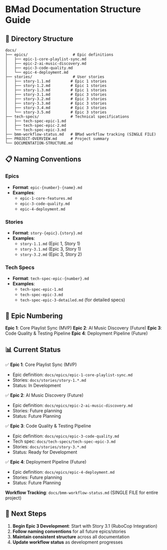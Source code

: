 # BMad Documentation Structure Guide

## 📁 Directory Structure

```
docs/
├── epics/                    # Epic definitions
│   ├── epic-1-core-playlist-sync.md
│   ├── epic-2-ai-music-discovery.md
│   ├── epic-3-code-quality.md
│   └── epic-4-deployment.md
├── stories/                  # User stories
│   ├── story-1.1.md         # Epic 1 stories
│   ├── story-1.2.md         # Epic 1 stories
│   ├── story-1.3.md         # Epic 1 stories
│   ├── story-3.1.md         # Epic 3 stories
│   ├── story-3.2.md         # Epic 3 stories
│   ├── story-3.3.md         # Epic 3 stories
│   ├── story-3.4.md         # Epic 3 stories
│   └── story-3.5.md         # Epic 3 stories
├── tech-specs/              # Technical specifications
│   ├── tech-spec-epic-1.md
│   ├── tech-spec-epic-2.md
│   └── tech-spec-epic-3.md
├── bmm-workflow-status.md   # BMad workflow tracking (SINGLE FILE)
├── PROJECT-OVERVIEW.md      # Project summary
└── DOCUMENTATION-STRUCTURE.md
```

## 📋 Naming Conventions

### Epics
- **Format**: `epic-{number}-{name}.md`
- **Examples**: 
  - `epic-1-core-features.md`
  - `epic-3-code-quality.md`
  - `epic-4-deployment.md`

### Stories
- **Format**: `story-{epic}.{story}.md`
- **Examples**:
  - `story-1.1.md` (Epic 1, Story 1)
  - `story-3.1.md` (Epic 3, Story 1)
  - `story-3.2.md` (Epic 3, Story 2)

### Tech Specs
- **Format**: `tech-spec-epic-{number}.md`
- **Examples**:
  - `tech-spec-epic-1.md`
  - `tech-spec-epic-3.md`
  - `tech-spec-epic-3-detailed.md` (for detailed specs)

## 🎯 Epic Numbering

**Epic 1**: Core Playlist Sync (MVP)
**Epic 2**: AI Music Discovery (Future)
**Epic 3**: Code Quality & Testing Pipeline
**Epic 4**: Deployment Pipeline (Future)

## 📊 Current Status

✅ **Epic 1**: Core Playlist Sync (MVP)
- Epic definition: `docs/epics/epic-1-core-playlist-sync.md`
- Stories: `docs/stories/story-1.*.md`
- Status: In Development

✅ **Epic 2**: AI Music Discovery (Future)
- Epic definition: `docs/epics/epic-2-ai-music-discovery.md`
- Stories: Future planning
- Status: Future Planning

✅ **Epic 3**: Code Quality & Testing Pipeline
- Epic definition: `docs/epics/epic-3-code-quality.md`
- Tech spec: `docs/tech-specs/tech-spec-epic-3.md`
- Stories: `docs/stories/story-3.*.md`
- Status: Ready for Development

✅ **Epic 4**: Deployment Pipeline (Future)
- Epic definition: `docs/epics/epic-4-deployment.md`
- Stories: Future planning
- Status: Future Planning

**Workflow Tracking**: `docs/bmm-workflow-status.md` (SINGLE FILE for entire project)

## 🚀 Next Steps

1. **Begin Epic 3 Development**: Start with Story 3.1 (RuboCop Integration)
2. **Follow naming conventions** for all future epics/stories
3. **Maintain consistent structure** across all documentation
4. **Update workflow status** as development progresses
